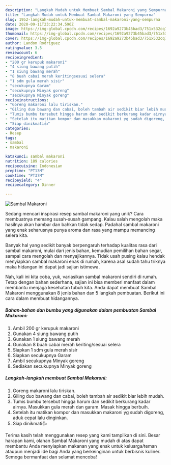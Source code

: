 ```yaml
---
description: "Langkah Mudah untuk Membuat Sambal Makaroni yang Sempurna"
title: "Langkah Mudah untuk Membuat Sambal Makaroni yang Sempurna"
slug: 1952-langkah-mudah-untuk-membuat-sambal-makaroni-yang-sempurna
date: 2020-09-11T23:22:34.596Z
image: https://img-global.cpcdn.com/recipes/1692a9273b45bad3/751x532cq70/sambal-makaroni-foto-resep-utama.jpg
thumbnail: https://img-global.cpcdn.com/recipes/1692a9273b45bad3/751x532cq70/sambal-makaroni-foto-resep-utama.jpg
cover: https://img-global.cpcdn.com/recipes/1692a9273b45bad3/751x532cq70/sambal-makaroni-foto-resep-utama.jpg
author: Landon Rodriguez
ratingvalue: 3.5
reviewcount: 6
recipeingredient:
- "200 gr kerupuk makaroni"
- "4 siung bawang putih"
- "1 siung bawang merah"
- "8 buah cabai merah keritingsesuai selera"
- "1 sdm gula merah sisir"
- "secukupnya Garam"
- "secukupnya Minyak goreng"
- "secukupnya Minyak goreng"
recipeinstructions:
- "Goreng makaroni lalu tiriskan."
- "Giling duo bawang dan cabai, boleh tambah air sedikit biar lebih mudah."
- "Tumis bumbu tersebut hingga harum dan sedikit berkurang kadar airnya. Masukkan gula merah dan garam. Masak hingga berbuih."
- "Setelah itu matikan kompor dan masukkan makaroni yg sudah digoreng, aduk cepat lalu dinginkan."
- "Siap dinikmati👍"
categories:
- Resep
tags:
- sambal
- makaroni

katakunci: sambal makaroni 
nutrition: 189 calories
recipecuisine: Indonesian
preptime: "PT13M"
cooktime: "PT37M"
recipeyield: "4"
recipecategory: Dinner

---
```



![Sambal Makaroni](https://img-global.cpcdn.com/recipes/1692a9273b45bad3/751x532cq70/sambal-makaroni-foto-resep-utama.jpg)

Sedang mencari inspirasi resep sambal makaroni yang unik? Cara membuatnya memang susah-susah gampang. Kalau salah mengolah maka hasilnya akan hambar dan bahkan tidak sedap. Padahal sambal makaroni yang enak seharusnya punya aroma dan rasa yang mampu memancing selera kita.

Banyak hal yang sedikit banyak berpengaruh terhadap kualitas rasa dari sambal makaroni, mulai dari jenis bahan, kemudian pemilihan bahan segar, sampai cara mengolah dan menyajikannya. Tidak usah pusing kalau hendak menyiapkan sambal makaroni enak di rumah, karena asal sudah tahu triknya maka hidangan ini dapat jadi sajian istimewa.




Nah, kali ini kita coba, yuk, variasikan sambal makaroni sendiri di rumah. Tetap dengan bahan sederhana, sajian ini bisa memberi manfaat dalam membantu menjaga kesehatan tubuh kita. Anda dapat membuat Sambal Makaroni menggunakan 8 jenis bahan dan 5 langkah pembuatan. Berikut ini cara dalam membuat hidangannya.

<!--inarticleads1-->

##### Bahan-bahan dan bumbu yang digunakan dalam pembuatan Sambal Makaroni:

1. Ambil 200 gr kerupuk makaroni
1. Gunakan 4 siung bawang putih
1. Gunakan 1 siung bawang merah
1. Gunakan 8 buah cabai merah keriting/sesuai selera
1. Siapkan 1 sdm gula merah sisir
1. Siapkan secukupnya Garam
1. Ambil secukupnya Minyak goreng
1. Sediakan secukupnya Minyak goreng




<!--inarticleads2-->

##### Langkah-langkah membuat Sambal Makaroni:

1. Goreng makaroni lalu tiriskan.
1. Giling duo bawang dan cabai, boleh tambah air sedikit biar lebih mudah.
1. Tumis bumbu tersebut hingga harum dan sedikit berkurang kadar airnya. Masukkan gula merah dan garam. Masak hingga berbuih.
1. Setelah itu matikan kompor dan masukkan makaroni yg sudah digoreng, aduk cepat lalu dinginkan.
1. Siap dinikmati👍




Terima kasih telah menggunakan resep yang kami tampilkan di sini. Besar harapan kami, olahan Sambal Makaroni yang mudah di atas dapat membantu Anda menyiapkan makanan yang enak untuk keluarga/teman ataupun menjadi ide bagi Anda yang berkeinginan untuk berbisnis kuliner. Semoga bermanfaat dan selamat mencoba!
